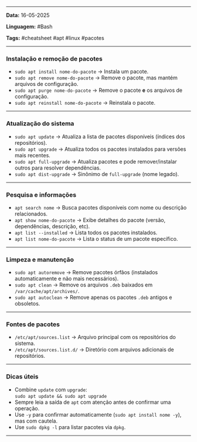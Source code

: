 
---
**Data:** 16-05-2025  

**Linguagem:** #Bash  

**Tags:** #cheatsheet #apt #linux #pacotes

---

### Instalação e remoção de pacotes
- `sudo apt install nome-do-pacote` → Instala um pacote.  
- `sudo apt remove nome-do-pacote` → Remove o pacote, mas mantém arquivos de configuração.  
- `sudo apt purge nome-do-pacote` → Remove o pacote **e** os arquivos de configuração.  
- `sudo apt reinstall nome-do-pacote` → Reinstala o pacote.

---

### Atualização do sistema

- `sudo apt update` → Atualiza a lista de pacotes disponíveis (índices dos repositórios).  
- `sudo apt upgrade` → Atualiza todos os pacotes instalados para versões mais recentes.  
- `sudo apt full-upgrade` → Atualiza pacotes e pode remover/instalar outros para resolver dependências.  
- `sudo apt dist-upgrade` → Sinônimo de `full-upgrade` (nome legado).

---

### Pesquisa e informações

- `apt search nome` → Busca pacotes disponíveis com nome ou descrição relacionados.  
- `apt show nome-do-pacote` → Exibe detalhes do pacote (versão, dependências, descrição, etc).  
- `apt list --installed` → Lista todos os pacotes instalados.  
- `apt list nome-do-pacote` → Lista o status de um pacote específico.

---

### Limpeza e manutenção

- `sudo apt autoremove` → Remove pacotes órfãos (instalados automaticamente e não mais necessários).  
- `sudo apt clean` → Remove os arquivos `.deb` baixados em `/var/cache/apt/archives/`.  
- `sudo apt autoclean` → Remove apenas os pacotes `.deb` antigos e obsoletos.

---

### Fontes de pacotes

- `/etc/apt/sources.list` → Arquivo principal com os repositórios do sistema.  
- `/etc/apt/sources.list.d/` → Diretório com arquivos adicionais de repositórios.

---

### Dicas úteis

- Combine `update` com `upgrade`:  
  `sudo apt update && sudo apt upgrade`  
- Sempre leia a saída de `apt` com atenção antes de confirmar uma operação.  
- Use `-y` para confirmar automaticamente (`sudo apt install nome -y`), mas com cautela.  
- Use `sudo dpkg -l` para listar pacotes via `dpkg`.

---

